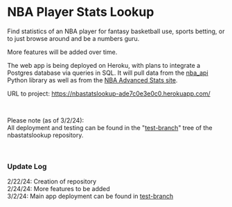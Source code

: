 <h1>NBA Player Stats Lookup</h1>

<p>
Find statistics of an NBA player for fantasy basketball use,
sports betting, or to just browse around and be a numbers guru. 

More features will be added over time. 

The web app is being deployed on Heroku, with plans to integrate a 
Postgres database via queries in SQL. It will pull data from the 
[nba_api](https://github.com/swar/nba_api) Python library as well as 
from the [NBA Advanced Stats site](https://www.nba.com/stats). 



URL to project: https://nbastatslookup-ade7c0e3e0c0.herokuapp.com/
</p>
<br>

Please note (as of 3/2/24):<br>
All deployment and testing can be found in the "[test-branch](https://github.com/matthewjchin/nbastatslookup/tree/test-branch)" 
tree of the nbastatslookup repository. 


<br>
<h3>Update Log</h3>

2/22/24: Creation of repository <br>
2/24/24: More features to be added <br>
3/2/24: Main app deployment can be found in [test-branch](https://github.com/matthewjchin/nbastatslookup/tree/test-branch)

